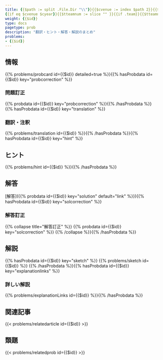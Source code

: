 ```yaml
---
title: {{$path := split .File.Dir "\\"}}{{$cvenue := index $path 2}}{{$cyear := index $path (sub (len $path) 2)}}{{$cteamnum := .File.TranslationBaseName}}{{$prob := false}}{{range where $.Site.Data.problems "venue" "非LO"}}{{if eq (.venuedetail | urlize) $cvenue}}
{{if eq $cvenue $cyear}}{{$tteamnum := slice "" }}{{if .team}}{{$tteamnum = slice .team (.number | string)}}{{else}}{{$tteamnum = slice (.number | string)}}{{end}}{{if eq ((delimit $tteamnum "-") | urlize) $cteamnum}}{{$prob = .}}{{end}}{{else}}{{$tnamedyear := (index $.Site.Params.namedyear .year) | default .year}}{{if eq ($tnamedyear | urlize) $cyear}}{{$tteamnum := slice "" }}{{if .team}}{{$tteamnum = slice .team (.number | string)}}{{else}}{{$tteamnum = slice (.number | string)}}{{end}}{{if eq ((delimit $tteamnum "-") | urlize) $cteamnum}}{{$prob = .}}{{end}}{{end}}{{end}}{{end}}{{end}}{{$id := index $prob "id"}}{{$venue := index $prob "venue"}}{{$venuedetail := index $prob "venuedetail"}}{{$namedyear := (index $.Site.Params.namedyear $prob.year) | default $prob.year}}{{$team := index $prob "team"}}{{$number := index $prob "number"}}{{$teamnum := slice }}{{with $team}}{{$teamnum = slice $team }}{{end}}{{$teamnum = $teamnum | append $number}}{{$title := index $prob "title"}}{{$titlejp := index $prob "titlejp"}}"{{$venuedetail | default $venue}}{{$namedyear}}-{{delimit $teamnum "-"}} {{$titlejp | default $title}}"
weight: {{$id}}
type: docs
pagetype: prob
description: "翻訳・ヒント・解答・解説のまとめ"
problems: 
- {{$id}}
---
```


## 情報

{{% problems/probcard id={{$id}} detailed=true %}}{{% hasProbdata id={{$id}} key="probcorrection" %}}

### 問題訂正

{{% probdata id={{$id}} key="probcorrection" %}}{{% /hasProbdata %}}{{% hasProbdata id={{$id}} key="translation" %}}

### 翻訳・注釈

{{% problems/translation id={{$id}} %}}{{% /hasProbdata %}}{{% hasProbdata id={{$id}} key="hint" %}}

## ヒント

{{% problems/hint id={{$id}} %}}{{% /hasProbdata %}}

## 解答

[解答]({{% probdata id={{$id}} key="solution" default="link" %}}){{% hasProbdata id={{$id}} key="solcorrection" %}}

### 解答訂正

{{% collapse title="解答訂正" %}}
{{% probdata id={{$id}} key="solcorrection" %}}
{{% /collapse %}}{{% /hasProbdata %}}

## 解説

{{% hasProbdata id={{$id}} key="sketch" %}}
{{% problems/sketch id={{$id}} %}}
{{% /hasProbdata %}}{{% hasProbdata id={{$id}} key="explanationlinks" %}}

### 詳しい解説

{{% problems/explanationLinks id={{$id}} %}}{{% /hasProbdata %}}

## 関連記事

{{< problems/relatedarticle id={{$id}} >}}

## 類題

{{< problems/relatedprob id={{$id}} >}}

